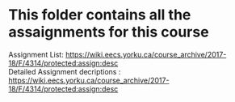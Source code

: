# This folder contains all the assaignments for this course

Assignment List: https://wiki.eecs.yorku.ca/course_archive/2017-18/F/4314/protected:assign:desc   
Detailed Assignment decriptions : https://wiki.eecs.yorku.ca/course_archive/2017-18/F/4314/protected:assign:desc    
